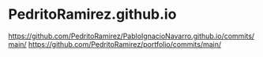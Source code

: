 # PedritoRamirez.github.io
https://github.com/PedritoRamirez/PabloIgnacioNavarro.github.io/commits/main/
https://github.com/PedritoRamirez/portfolio/commits/main/
